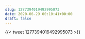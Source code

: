 ```yaml
---
slug: 1277394019492995073
date: 2020-06-29 00:10:41+00:00
draft: false
---
```


{{< tweet 1277394019492995073 >}}
